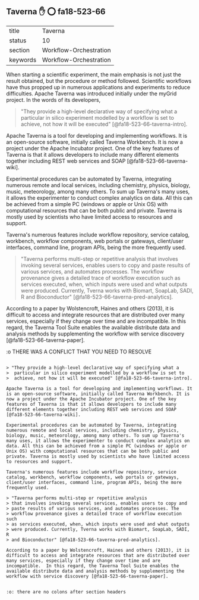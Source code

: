 ## Taverna :hand: :o:  fa18-523-66


|          |                        |
| -------- | ---------------------- |
| title    | Taverna                | 
| status   | 10                     |
| section  | Workflow-Orchestration |
| keywords | Workflow-Orchestration |


When starting a scientific experiment, the main emphasis is not just the result obtained, but the procedure or method followed. Scientific
workflows have thus propped up in numerous applications and experiments to reduce difficulties. Apache Taverna was introduced initially 
under the myGrid project. In the words of its developers,
> "They provide a high-level declarative way of specifying what a particular in silico experiment modelled by a workflow is set to
achieve, not how it will be executed" [@fa18-523-66-taverna-intro].

Apache Taverna is a tool for developing and implementing workflows. It is an open-source software, initially called Taverna Workbench.
It is now a project under the Apache Incubator project. One of the key features of Taverna is that it allows developers to include many 
different elements together including REST web services and SOAP [@fa18-523-66-taverna-wiki].

Experimental procedures can be automated by Taverna, integrating numerous remote and local services, including chemistry, physics, biology,
music, meteorology, among many others. To sum up Taverna's many uses, it allows the experimenter to conduct complex analytics on data. 
All this can be achieved from a simple PC (windows or apple or Unix OS) with computational resources that can be both public and private. 
Taverna is mostly used by scientists who have limited access to resources and support. 

Taverna's numerous features include workflow repository, service catalog, workbench, workflow components, web portals or gateways, 
client/user interfaces, command line, program APIs, being the more frequently used. 
> "Taverna performs multi-step or repetitive analysis that involves invoking several services, enables users to copy and paste results of
various services, and automates processes. The workflow provenance gives a detailed trace of workflow execution such as services executed,
when, which inputs were used and what outputs were produced. Currently, Tverna works with Biomart, SoapLab, SADI, R and Bioconductor" 
[@fa18-523-66-taverna-pred-analytics].

According to a paper by Wolstencroft, Haines and others (2013), it is difficult to access and integrate resources that are distributed 
over many services, especially if they change over time and are incompatible.   In this regard, the Taverna Tool Suite enables the 
available distribute data and analysis methods by supplementing the workflow with service discovery [@fa18-523-66-taverna-paper].


:o THERE WAS A CONFLICT THAT YOU NEED TO RESOLVE
```

> "They provide a high-level declarative way of specifying what a
>  particular in silico experiment modelled by a workflow is set to
>  achieve, not how it will be executed" [@fa18-523-66-taverna-intro].

Apache Taverna is a tool for developing and implementing workflows. It
is an open-source software, initially called Taverna Workbench. It is
now a project under the Apache Incubator project. One of the key
features of Taverna is that it allows developers to include many
different elements together including REST web services and SOAP
[@fa18-523-66-taverna-wiki].

Experimental procedures can be automated by Taverna, integrating
numerous remote and local services, including chemistry, physics,
biology, music, meteorology, among many others. To sum up Taverna's
many uses, it allows the experimenter to conduct complex analytics on
data. All this can be achieved from a simple PC (windows or apple or
Unix OS) with computational resources that can be both public and
private. Taverna is mostly used by scientists who have limited access
to resources and support.

Taverna's numerous features include workflow repository, service
catalog, workbench, workflow components, web portals or gateways,
client/user interfaces, command line, program APIs, being the more
frequently used.  

> "Taverna performs multi-step or repetitive analysis
> that involves invoking several services, enables users to copy and
> paste results of various services, and automates processes. The
> workflow provenance gives a detailed trace of workflow execution such
> as services executed, when, which inputs were used and what outputs
> were produced. Currently, Tverna works with Biomart, SoapLab, SADI, R
> and Bioconductor" [@fa18-523-66-taverna-pred-analytics].

According to a paper by Wolstencroft, Haines and others (2013), it is
difficult to access and integrate resources that are distributed over
many services, especially if they change over time and are
incompatible.  In this regard, the Taverna Tool Suite enables the
available distribute data and analysis methods by supplementing the
workflow with service discovery [@fa18-523-66-taverna-paper].


:o: there are no colons after section headers
```


